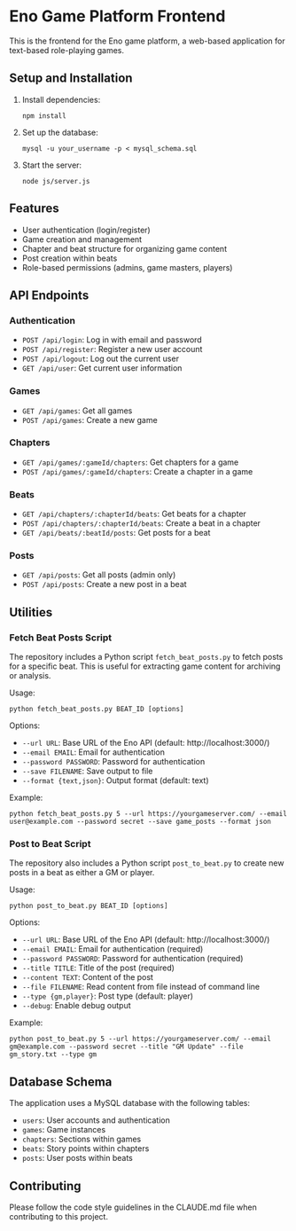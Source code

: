 # Eno Game Platform Frontend

This is the frontend for the Eno game platform, a web-based application for text-based role-playing games.

## Setup and Installation

1. Install dependencies:
   ```
   npm install
   ```

2. Set up the database:
   ```
   mysql -u your_username -p < mysql_schema.sql
   ```

3. Start the server:
   ```
   node js/server.js
   ```

## Features

- User authentication (login/register)
- Game creation and management
- Chapter and beat structure for organizing game content
- Post creation within beats
- Role-based permissions (admins, game masters, players)

## API Endpoints

### Authentication
- `POST /api/login`: Log in with email and password
- `POST /api/register`: Register a new user account
- `POST /api/logout`: Log out the current user
- `GET /api/user`: Get current user information

### Games
- `GET /api/games`: Get all games
- `POST /api/games`: Create a new game

### Chapters
- `GET /api/games/:gameId/chapters`: Get chapters for a game
- `POST /api/games/:gameId/chapters`: Create a chapter in a game

### Beats
- `GET /api/chapters/:chapterId/beats`: Get beats for a chapter
- `POST /api/chapters/:chapterId/beats`: Create a beat in a chapter
- `GET /api/beats/:beatId/posts`: Get posts for a beat

### Posts
- `GET /api/posts`: Get all posts (admin only)
- `POST /api/posts`: Create a new post in a beat

## Utilities

### Fetch Beat Posts Script

The repository includes a Python script `fetch_beat_posts.py` to fetch posts for a specific beat. This is useful for extracting game content for archiving or analysis.

Usage:
```
python fetch_beat_posts.py BEAT_ID [options]
```

Options:
- `--url URL`: Base URL of the Eno API (default: http://localhost:3000/)
- `--email EMAIL`: Email for authentication
- `--password PASSWORD`: Password for authentication
- `--save FILENAME`: Save output to file
- `--format {text,json}`: Output format (default: text)

Example:
```
python fetch_beat_posts.py 5 --url https://yourgameserver.com/ --email user@example.com --password secret --save game_posts --format json
```

### Post to Beat Script

The repository also includes a Python script `post_to_beat.py` to create new posts in a beat as either a GM or player.

Usage:
```
python post_to_beat.py BEAT_ID [options]
```

Options:
- `--url URL`: Base URL of the Eno API (default: http://localhost:3000/)
- `--email EMAIL`: Email for authentication (required)
- `--password PASSWORD`: Password for authentication (required)
- `--title TITLE`: Title of the post (required) 
- `--content TEXT`: Content of the post
- `--file FILENAME`: Read content from file instead of command line
- `--type {gm,player}`: Post type (default: player)
- `--debug`: Enable debug output

Example:
```
python post_to_beat.py 5 --url https://yourgameserver.com/ --email gm@example.com --password secret --title "GM Update" --file gm_story.txt --type gm
```

## Database Schema

The application uses a MySQL database with the following tables:
- `users`: User accounts and authentication
- `games`: Game instances
- `chapters`: Sections within games
- `beats`: Story points within chapters
- `posts`: User posts within beats

## Contributing

Please follow the code style guidelines in the CLAUDE.md file when contributing to this project.